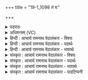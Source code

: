 +++
title = "19-1_1098 तं वः"

+++
<details><summary>पदपाठः</summary>

त꣢म्। वः꣣। सखायः। स। खायः। म꣡दा꣢꣯य। पु꣣नान꣢म्। अ꣣भि꣢। गा꣣यत। शि꣡शु꣢꣯म्। न। ह꣡व्यैः꣢꣯। स्व꣣दयन्त। गूर्ति꣡भिः꣢। १०९८।
</details>

<details><summary>अधिमन्त्रम् (VC)</summary>

- पवमानः सोमः
- पर्वतनारदौ काण्वौ
- उष्णिक्
- ऋषभः
</details>

<details><summary>हिन्दी : आचार्य रामनाथ वेदालंकार - विषयः</summary>

प्रथम ऋचा पूर्वार्चिक में ५६९ क्रमाङ्क पर परमात्मा के विषय में व्याख्यात हुई थी। यहाँ भी प्रकारान्तर से उसी विषय का वर्णन करते हैं।
</details>

<details><summary>हिन्दी : आचार्य रामनाथ वेदालंकार - पदार्थः</summary>

पदार्थान्वयभाषाः -  हे (सखायः) साथियो ! (वः मदाय) अपनी आनन्दप्राप्ति एवं उत्साहप्राप्ति के लिए, तुम (तम्) उस प्रसिद्ध (पुनानम्) पवित्र करनेवाले जगत्पति सोम परमेश्वर को (अभि) लक्ष्य करके (गायत) स्तुतिगीत गाओ। अन्य लोग भी उसे (गूर्तिभिः) अपने पुरुषार्थों से (स्वदयन्त) प्रसन्न किया करें, (शिशुं न) जैसे शिशुरूप यज्ञाग्नि को (हव्यैः) हवियों से तृप्त किया जाता है ॥१॥ यहाँ उपमालङ्कार है ॥१॥
</details>

<details><summary>हिन्दी : आचार्य रामनाथ वेदालंकार - भावार्थः</summary>

भावार्थभाषाः -  जैसे यज्ञाग्नि हवियों से जागता है,वैसे परमात्मा मनुष्य के पुरुषार्थों से प्रसन्न होता है। सबको चाहिए कि उसके स्तुतिगीत गाते हुए अपने जीवन को उन्नत करें ॥१॥
</details>

<details><summary>संस्कृत : आचार्य रामनाथ वेदालंकार - विषयः</summary>

तत्र प्रथमा ऋक् पूर्वार्चिके ५६९ क्रमाङ्के परमात्मविषये व्याख्याता। अत्रापि प्रकारान्तरेण स एव विषयो वर्ण्यते।
</details>

<details><summary>संस्कृत : आचार्य रामनाथ वेदालंकार - पदार्थः</summary>

पदार्थान्वयभाषाः -  हे (सखायः) सुहृदः ! (वः मदाय) युष्माकम् आनन्दप्राप्तये उत्साहप्राप्तये च, यूयम् (तम्) प्रसिद्धम् (पुनानम्) पवित्रयन्तं सोमं जगत्पतिं परमेश्वरम् (अभि) अभिलक्ष्य (गायत) स्तुतिगीतानि प्रोच्चारयत। अन्येऽपि जनाः तम् (गूर्तिभिः) उद्यमैः, पुरुषार्थैः। [गुरी उद्यमने, तुदादिः। ततः क्तिच्।] (स्वदयन्त) प्रसादयन्तु, कथमिव ? (शिशुं न) शिशुं यज्ञाग्निं यथा (हव्यैः) हविर्भिः (स्वदयन्ति) तर्पयन्ति तथा ॥१॥ अत्रोपमालङ्कारः ॥१॥
</details>

<details><summary>संस्कृत : आचार्य रामनाथ वेदालंकार - भावार्थः</summary>

भावार्थभाषाः -  यथा यज्ञाग्निर्हविर्भिर्जागर्ति तथा परमात्मा मनुष्यस्य पुरुषार्थैः प्रसीदति। तस्य स्तुतिगीतानि गायद्भिः सर्वैः स्वजीवनमुन्नेतव्यम् ॥१॥
</details>

<details><summary>संस्कृत : आचार्य रामनाथ वेदालंकार - पादटिप्पनी</summary>

टिप्पणी:   १. ऋ० ९।१०५।१,‘हव्यैः’ इत्यत्र ‘य॒ज्ञैः’। साम० ५६९।
</details>